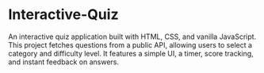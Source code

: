 # Interactive-Quiz
An interactive quiz application built with HTML, CSS, and vanilla JavaScript. This project fetches questions from a public API, allowing users to select a category and difficulty level. It features a simple UI, a timer, score tracking, and instant feedback on answers.
